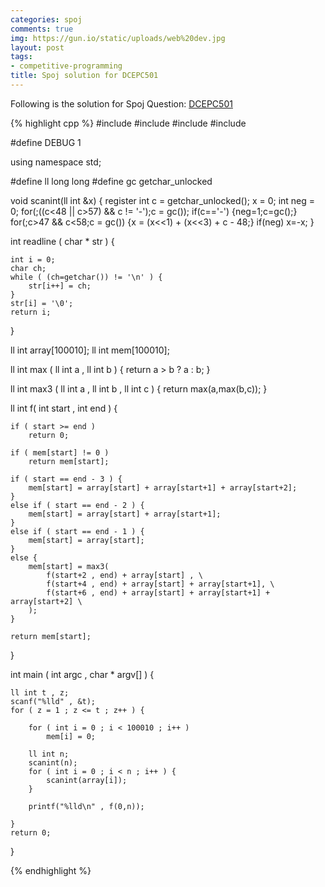 ```yaml
---
categories: spoj
comments: true
img: https://gun.io/static/uploads/web%20dev.jpg
layout: post
tags:
- competitive-programming
title: Spoj solution for DCEPC501
---
```


Following is the solution for Spoj Question: [DCEPC501](http://www.spoj.com/problems/DCEPC501/)

{% highlight cpp %}
#include <cstdio>
#include <cstdlib>
#include <iostream>
#include <cstring>

#define DEBUG 1

using namespace std;

#define ll long long
#define gc getchar_unlocked

void scanint(ll int &x)
{
    register int c = getchar_unlocked();
    x = 0;
    int neg = 0;
    for(;((c<48 || c>57) && c != '-');c = gc());
    if(c=='-') {neg=1;c=gc();}
    for(;c>47 && c<58;c = gc()) {x = (x<<1) + (x<<3) + c - 48;}
    if(neg) x=-x;
}


int readline ( char * str ) {

	int i = 0;
	char ch;
	while ( (ch=getchar()) != '\n' ) {
		str[i++] = ch;
	}
	str[i] = '\0';
	return i;
}

ll int array[100010];
ll int mem[100010];

ll int max ( ll int a , ll int b ) {
	return a > b ? a : b;
}

ll int max3 ( ll int a , ll int b , ll int c ) {
	return max(a,max(b,c));
}

ll int f( int start , int end ) {

	if ( start >= end )
		return 0;

	if ( mem[start] != 0 )
		return mem[start];

	if ( start == end - 3 ) {
		mem[start] = array[start] + array[start+1] + array[start+2];
	}
	else if ( start == end - 2 ) {
		mem[start] = array[start] + array[start+1];
	}
	else if ( start == end - 1 ) {
		mem[start] = array[start];
	}	
	else {
		mem[start] = max3(
			f(start+2 , end) + array[start] , \
			f(start+4 , end) + array[start] + array[start+1], \
			f(start+6 , end) + array[start] + array[start+1] + array[start+2] \
	 	);
	}

	return mem[start];
}

int main ( int argc , char * argv[] ) {

	ll int t , z;
	scanf("%lld" , &t);
	for ( z = 1 ; z <= t ; z++ ) {

		for ( int i = 0 ; i < 100010 ; i++ )
			mem[i] = 0;

		ll int n;
		scanint(n);
		for ( int i = 0 ; i < n ; i++ ) {
			scanint(array[i]);
		}

		printf("%lld\n" , f(0,n));

	}
	return 0;
}

{% endhighlight %}